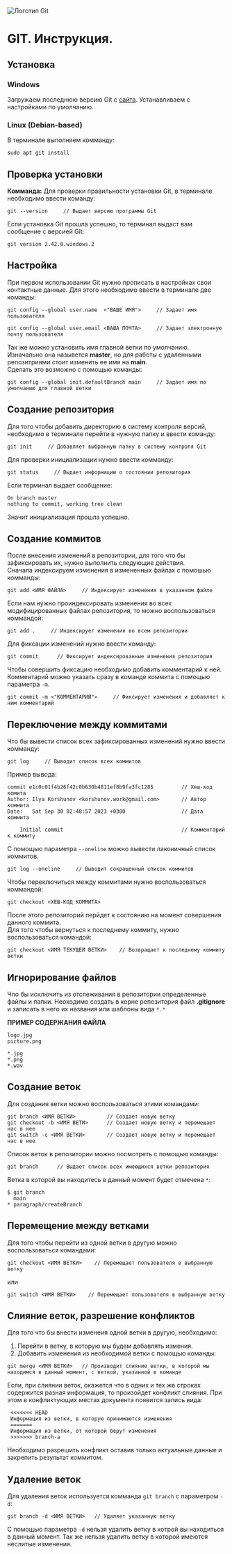 ![Логотип Git](git_logo.png)
# GIT. Инструкция.
## Установка
### Windows
Загружаем последнюю версию Git c [сайта](https://www.git-scm.com/downloads). Устанавливаем с настройками по умолчанию.
### Linux (Debian-based)
В терминале выполняем комманду:
```
sudo apt git install
```
## Проверка установки
**Комманда:**
Для проверки правильности установки Git, в терминале необходимо ввести команду:
```
git --version     // Выдает версию программы Git
```
Если установка Git прошла успешно, то терминал выдаст вам сообщение с версией Git:
```
git version 2.42.0.windows.2
```
## Настройка
При первом использовании Git нужно прописать в настройках свои контактные данные. Для этого необходимо ввести в терминале две команды:
```
git config --global user.name  <"ВАШЕ ИМЯ">     // Задает имя пользователя
```
```
git config --global user.email <ВАША ПОЧТА>     // Задает электронную почту пользователя
```
Так же можно установить имя главной ветки по умолчанию.  
Изначально она назывется **master**, но для работы с удаленными репозитриями стоит изменить ее имя на **main**.  
Сделать это возможно с помощью команды:
```
git config --global init.defaultBranch main     // Задает имя по умолчанию для главной ветки
```
## Создание репозитория
Для того чтобы добавить директорию в систему контроля версий, необходимо в терминале перейти в нужную папку и ввести команду:
```
git init     // Добавляет выбранную папку в систему контроля Git
```
Для проверки инициализации нужно ввести комманду:
```
git status     // Выдает информацию о состоянии репозитория
```
Если терминал выдает сообщение:
```
On branch master
nothing to commit, working tree clean
```
Значит инициализация прошла успешно.
## Создание коммитов
После внесения изменений в репозитории, для того что бы зафиксировать их, нужно выполнить следующие действия.  
Сначала индексируем изменения в измененных файлах c помошью комманды:
```
git add <ИМЯ ФАЙЛА>     // Индексирует изменения в указанном файле
```
Если нам нужно проиндексировать изменения во всех модифицированных файлах репозитория, то можно воспользоваться коммандой:
```
git add .     // Индексирует изменения во всем репозитории
```
Для фиксации изменений нужно ввести команду:
```
git commit      // Фиксирует индексированные изменения репозитория
```
Чтобы совершить фиксацию необходимо добавить комментарий к ней.  
Комментарий можно указать сразу в команде коммита с помощью параметра `-m`.
```
git commit -m <"КОММЕНТАРИЙ">     // Фиксирует изменения и добавляет к ним комментарий
```
## Переключение между коммитами
Что бы вывести список всех зафиксированных изменений нужно ввести комманду:
```
git log     // Выводит список всех коммитов
```
Пример вывода:
```
commit e1c0c01f4b26f42c0b630b4811ef8b9fa3fc1285         // Хеш-код комита
Author: Ilya Korshunov <korshunov.work@gmail.com>       // Автор коммита
Date:   Sat Sep 30 02:48:57 2023 +0300                  // Дата коммита

    Initial commit                                      // Комментарий к коммиту
```
С помощью параметра `--oneline` можно вывести лаконичный список коммитов.
```
git log --oneline     // Выводит сокращенный список коммитов
```
Чтобы переключиться между коммитами нужно воспользоваться коммандой:
```
git checkout <ХЕШ-КОД КОММИТА>
```
После этого репозиторий перйдет к состоянию на момент совершения данного коммита.  
Для того чтобы вернуться к последнему коммиту, нужно воспользоваться командой:
```
git checkout <ИМЯ ТЕКУЩЕЙ ВЕТКИ>    // Возвращает к последнему коммиту ветки
```
## Игнорирование файлов
Чnо бы исключить из отслеживания в репозитории определенные файлы и папки. Неоходимо создать в корне репозитория файл **.gitignore** и записать в него их названия или шаблоны вида `*.*`  
  
  
__ПРИМЕР СОДЕРЖАНИЯ ФАЙЛА__
```
logo.jpg
picture.png
```
```
*.jpg
*.png
*.wav
```
## Создание веток
Для создания ветки можно воспользоваться этими командами:
```
git branch <ИМЯ ВЕТКИ>          // Создает новую ветку
git checkout -b <ИМЯ ВЕТИ>      // Создает новую ветку и перемещает нас в нее
git switch -c <ИМЯ ВЕТКИ>       // Создает новую ветку и перемещает нас в нее
```
Cписок веток в репозитории можно посмотреть с помощью команды:
```
git branch      // Выдает список всех имеющихся ветки репозитория
```
Ветка в которой вы находитесь в данный момент будет отмечена `*`:
```
$ git branch
  main
* paragraph/createBranch
```
## Перемещение между ветками
Для того чтобы перейти из одной ветки в другую можно воспользоваться командами:
```
git checkout <ИМЯ ВЕТКИ>    // Перемещает пользователя в выбранную ветку
```
или
```
git switch <ИМЯ ВЕТКИ>    // Перемещает пользователя в выбранную ветку
```
## Слияние веток, разрешение конфликтов
Для того что бы внести изменеия одной ветки в другую, необходимо:
1. Перейти в ветку, в которую мы будем добавлять измения.
2. Добавить изменения из необходимой ветки с помощью команды:
```
git merge <ИМЯ ВЕТКИ>   // Производит слияние ветки, в которой мы находимся в данный момент, с веткой, указанной в команде
```
Если, при слиянии веток, окажется что в одних и тех же строках содержится разная информация, то произойдет конфликт слияния.
При этом в конфликтующих местах документа появится запись вида:
```
 <<<<<<< HEAD
 Информация из ветки, в которую принимаются изменения
 =======
 Информация из ветки, от которой берут изменения
 >>>>>>> branch-a
```
Необходимо разрешить конфликт оставив только актуальные данные и закрепить результат коммитом.
## Удаление веток
Для удаления веток используется комманда `git branch` с параметром `-d`:
```
git branch -d <ИМЯ ВЕТКИ>   // Удаляет указанную ветку
```
C помощью параметра `-d` нельзя удалить ветку в котрой вы находиться в данный момент. Так же нельзя удалить ветку в которой имеются неслитые изменения.